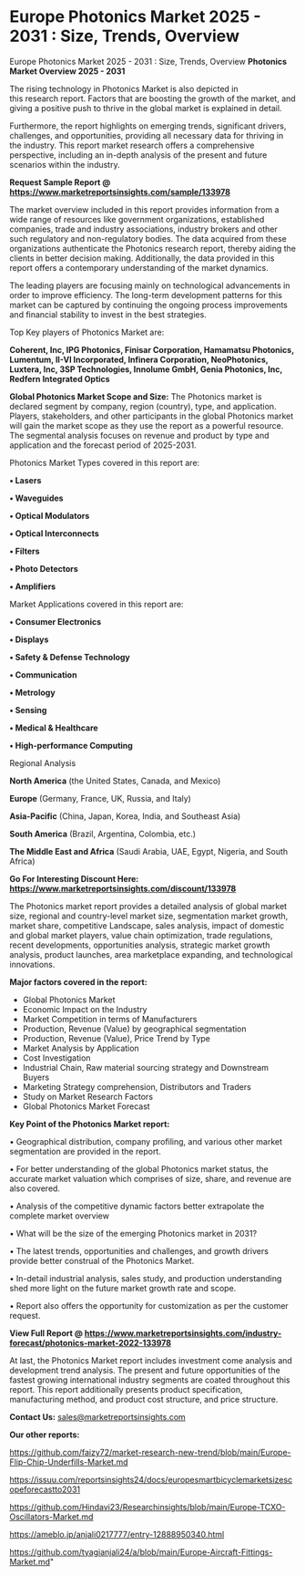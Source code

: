 # Europe Photonics Market 2025 - 2031 : Size, Trends, Overview
Europe Photonics Market 2025 - 2031 : Size, Trends, Overview
<Strong> Photonics Market Overview 2025 - 2031</strong>

The rising technology in Photonics Market is also depicted in this research report. Factors that are boosting the growth of the market, and giving a positive push to thrive in the global market is explained in detail.

Furthermore, the report highlights on emerging trends, significant drivers, challenges, and opportunities, providing all necessary data for thriving in the industry. This report market research offers a comprehensive perspective, including an in-depth analysis of the present and future scenarios within the industry.

<strong>Request Sample Report @ <a href=https://www.marketreportsinsights.com/sample/133978>https://www.marketreportsinsights.com/sample/133978</a></strong>

The market overview included in this report provides information from a wide range of resources like government organizations, established companies, trade and industry associations, industry brokers and other such regulatory and non-regulatory bodies. The data acquired from these organizations authenticate the Photonics research report, thereby aiding the clients in better decision making. Additionally, the data provided in this report offers a contemporary understanding of the market dynamics.

The leading players are focusing mainly on technological advancements in order to improve efficiency. The long-term development patterns for this market can be captured by continuing the ongoing process improvements and financial stability to invest in the best strategies.

Top Key players of Photonics Market are:

<strong>Coherent, Inc, IPG Photonics, Finisar Corporation, Hamamatsu Photonics, Lumentum, II-VI Incorporated, Infinera Corporation, NeoPhotonics, Luxtera, Inc, 3SP Technologies, Innolume GmbH, Genia Photonics, Inc, Redfern Integrated Optics</strong>

<strong><b>Global Photonics Market Scope and Size:</b></strong>
The Photonics market is declared segment by company, region (country), type, and application. Players, stakeholders, and other participants in the global Photonics market will gain the market scope as they use the report as a powerful resource. The segmental analysis focuses on revenue and product by type and application and the forecast period of 2025-2031.

Photonics Market Types covered in this report are:

<strong>• Lasers

• Waveguides

• Optical Modulators

• Optical Interconnects

• Filters

• Photo Detectors

• Amplifiers</strong>

Market Applications covered in this report are:

<strong>• Consumer Electronics

• Displays

• Safety & Defense Technology

• Communication

• Metrology

• Sensing

• Medical & Healthcare

• High-performance Computing</strong> 

Regional Analysis

<strong>North America</strong> (the United States, Canada, and Mexico)

<strong>Europe</strong> (Germany, France, UK, Russia, and Italy)

<strong>Asia-Pacific</strong> (China, Japan, Korea, India, and Southeast Asia)

<strong>South America</strong> (Brazil, Argentina, Colombia, etc.)

<strong>The Middle East and Africa</strong> (Saudi Arabia, UAE, Egypt, Nigeria, and South Africa)

<strong>Go For Interesting Discount Here: <a href=https://www.marketreportsinsights.com/discount/133978>https://www.marketreportsinsights.com/discount/133978</a></strong>

The Photonics market report provides a detailed analysis of global market size, regional and country-level market size, segmentation market growth, market share, competitive Landscape, sales analysis, impact of domestic and global market players, value chain optimization, trade regulations, recent developments, opportunities analysis, strategic market growth analysis, product launches, area marketplace expanding, and technological innovations.

<strong><b>Major factors covered in the report:</b></strong>
<ul>
  <li>Global Photonics Market </li>
  <li>Economic Impact on the Industry</li>
  <li>Market Competition in terms of Manufacturers</li>
  <li>Production, Revenue (Value) by geographical segmentation</li>
  <li>Production, Revenue (Value), Price Trend by Type</li>
  <li>Market Analysis by Application</li>
  <li>Cost Investigation</li>
  <li>Industrial Chain, Raw material sourcing strategy and Downstream Buyers</li>
  <li>Marketing Strategy comprehension, Distributors and Traders</li>
  <li>Study on Market Research Factors</li>
  <li>Global Photonics Market Forecast</li>
</ul>

<strong><b>Key Point of the Photonics Market report:</b></strong>

• Geographical distribution, company profiling, and various other market segmentation are provided in the report.

• For better understanding of the global Photonics market status, the accurate market valuation which comprises of size, share, and revenue are also covered.

• Analysis of the competitive dynamic factors better extrapolate the complete market overview

• What will be the size of the emerging Photonics market in 2031?

• The latest trends, opportunities and challenges, and growth drivers provide better construal of the Photonics Market.

• In-detail industrial analysis, sales study, and production understanding shed more light on the future market growth rate and scope.

• Report also offers the opportunity for customization as per the customer request.

<strong><b>View Full Report @ <a href=https://www.marketreportsinsights.com/industry-forecast/photonics-market-2022-133978>https://www.marketreportsinsights.com/industry-forecast/photonics-market-2022-133978</a></b></strong>


At last, the Photonics Market report includes investment come analysis and development trend analysis. The present and future opportunities of the fastest growing international industry segments are coated throughout this report. This report additionally presents product specification, manufacturing method, and product cost structure, and price structure.

<strong>Contact Us:</strong>
sales@marketreportsinsights.com

<strong>Our other reports:</strong>

<a href=https://github.com/faizy72/market-research-new-trend/blob/main/Europe-Flip-Chip-Underfills-Market.md>https://github.com/faizy72/market-research-new-trend/blob/main/Europe-Flip-Chip-Underfills-Market.md</a>

<a href=https://issuu.com/reportsinsights24/docs/europesmartbicyclemarketsizescopeforecastto2031>https://issuu.com/reportsinsights24/docs/europesmartbicyclemarketsizescopeforecastto2031</a>

<a href=https://github.com/Hindavi23/Researchinsights/blob/main/Europe-TCXO-Oscillators-Market.md>https://github.com/Hindavi23/Researchinsights/blob/main/Europe-TCXO-Oscillators-Market.md</a>

<a href=https://ameblo.jp/anjali0217777/entry-12888950340.html>https://ameblo.jp/anjali0217777/entry-12888950340.html</a>

<a href=https://github.com/tyagianjali24/a/blob/main/Europe-Aircraft-Fittings-Market.md>https://github.com/tyagianjali24/a/blob/main/Europe-Aircraft-Fittings-Market.md</a>"
